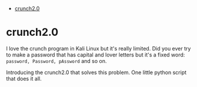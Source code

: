 - [crunch2.0](#crunch20)

# crunch2.0
I love the crunch program in Kali Linux but it's really limited. 
Did you ever try to make a password that has capital and lover letters but it's a fixed word: `password, Password, pAssword` and so on.

Introducing the crunch2.0 that solves this problem. One little python script that does it all.